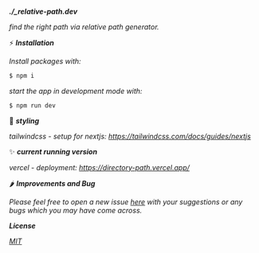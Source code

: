 ***./_relative-path.dev***

*find the right path via relative path generator.*


⚡️ ***Installation***

*Install packages with:*

```bash
$ npm i
```
*start the app in development mode with:*

```bash
$ npm run dev
```

💅 ***styling***

*tailwindcss - setup for nextjs:*
*https://tailwindcss.com/docs/guides/nextjs*


✨ ***current running version***

*vercel - deployment:*
*https://directory-path.vercel.app/*


🌶️ ***Improvements and Bug***

*Please feel free to open a new issue [here](https://github.com/schaeferjessica/directory-path/issues) with your suggestions or any bugs which you may have come across.*


***License***

*[MIT](https://github.com/ghosh/uiGradients/blob/master/LICENSE.md)*

